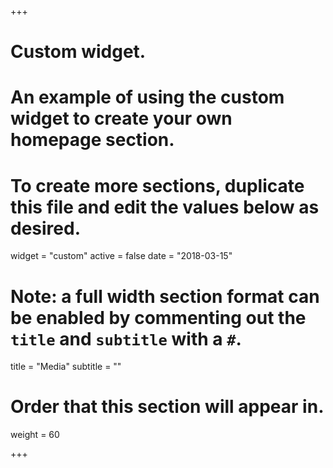+++
# Custom widget.
# An example of using the custom widget to create your own homepage section.
# To create more sections, duplicate this file and edit the values below as desired.
widget = "custom"
active = false
date = "2018-03-15"

# Note: a full width section format can be enabled by commenting out the `title` and `subtitle` with a `#`.
title = "Media"
subtitle = ""

# Order that this section will appear in.
weight = 60

+++

